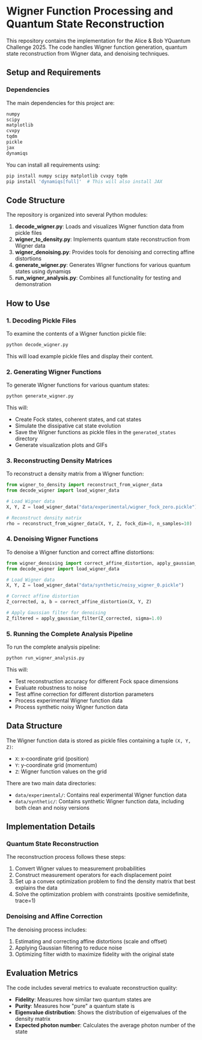 # Wigner Function Processing and Quantum State Reconstruction

This repository contains the implementation for the Alice & Bob YQuantum Challenge 2025. The code handles Wigner function generation, quantum state reconstruction from Wigner data, and denoising techniques.

## Setup and Requirements

### Dependencies

The main dependencies for this project are:

```bash
numpy
scipy
matplotlib
cvxpy
tqdm
pickle
jax
dynamiqs
```

You can install all requirements using:

```bash
pip install numpy scipy matplotlib cvxpy tqdm
pip install 'dynamiqs[full]'  # This will also install JAX
```

## Code Structure

The repository is organized into several Python modules:

1. **decode_wigner.py**: Loads and visualizes Wigner function data from pickle files
2. **wigner_to_density.py**: Implements quantum state reconstruction from Wigner data
3. **wigner_denoising.py**: Provides tools for denoising and correcting affine distortions
4. **generate_wigner.py**: Generates Wigner functions for various quantum states using dynamiqs
5. **run_wigner_analysis.py**: Combines all functionality for testing and demonstration

## How to Use

### 1. Decoding Pickle Files

To examine the contents of a Wigner function pickle file:

```bash
python decode_wigner.py
```

This will load example pickle files and display their content.

### 2. Generating Wigner Functions

To generate Wigner functions for various quantum states:

```bash
python generate_wigner.py
```

This will:
- Create Fock states, coherent states, and cat states
- Simulate the dissipative cat state evolution
- Save the Wigner functions as pickle files in the `generated_states` directory
- Generate visualization plots and GIFs

### 3. Reconstructing Density Matrices

To reconstruct a density matrix from a Wigner function:

```python
from wigner_to_density import reconstruct_from_wigner_data
from decode_wigner import load_wigner_data

# Load Wigner data
X, Y, Z = load_wigner_data("data/experimental/wigner_fock_zero.pickle")

# Reconstruct density matrix
rho = reconstruct_from_wigner_data(X, Y, Z, fock_dim=8, n_samples=10)
```

### 4. Denoising Wigner Functions

To denoise a Wigner function and correct affine distortions:

```python
from wigner_denoising import correct_affine_distortion, apply_gaussian_filter
from decode_wigner import load_wigner_data

# Load Wigner data
X, Y, Z = load_wigner_data("data/synthetic/noisy_wigner_0.pickle")

# Correct affine distortion
Z_corrected, a, b = correct_affine_distortion(X, Y, Z)

# Apply Gaussian filter for denoising
Z_filtered = apply_gaussian_filter(Z_corrected, sigma=1.0)
```

### 5. Running the Complete Analysis Pipeline

To run the complete analysis pipeline:

```bash
python run_wigner_analysis.py
```

This will:
- Test reconstruction accuracy for different Fock space dimensions
- Evaluate robustness to noise
- Test affine correction for different distortion parameters
- Process experimental Wigner function data
- Process synthetic noisy Wigner function data

## Data Structure

The Wigner function data is stored as pickle files containing a tuple `(X, Y, Z)`:
- `X`: x-coordinate grid (position)
- `Y`: y-coordinate grid (momentum)
- `Z`: Wigner function values on the grid

There are two main data directories:
- `data/experimental/`: Contains real experimental Wigner function data
- `data/synthetic/`: Contains synthetic Wigner function data, including both clean and noisy versions

## Implementation Details

### Quantum State Reconstruction

The reconstruction process follows these steps:
1. Convert Wigner values to measurement probabilities
2. Construct measurement operators for each displacement point
3. Set up a convex optimization problem to find the density matrix that best explains the data
4. Solve the optimization problem with constraints (positive semidefinite, trace=1)

### Denoising and Affine Correction

The denoising process includes:
1. Estimating and correcting affine distortions (scale and offset)
2. Applying Gaussian filtering to reduce noise
3. Optimizing filter width to maximize fidelity with the original state

## Evaluation Metrics

The code includes several metrics to evaluate reconstruction quality:
- **Fidelity**: Measures how similar two quantum states are
- **Purity**: Measures how "pure" a quantum state is
- **Eigenvalue distribution**: Shows the distribution of eigenvalues of the density matrix
- **Expected photon number**: Calculates the average photon number of the state 